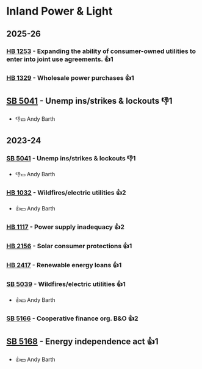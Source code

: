 # Inland Power & Light
## 2025-26

### [HB 1253](/bill/2025-26/hb/1253/) - Expanding the ability of consumer-owned utilities to enter into joint use agreements. 👍1  

### [HB 1329](/bill/2025-26/hb/1329/) - Wholesale power purchases 👍1  

## [SB 5041](/bill/2025-26/sb/5041/) - Unemp ins/strikes & lockouts  👎1 
* 👎💵 Andy Barth

## 2023-24

### [SB 5041](/bill/2023-24/sb/5041/) - Unemp ins/strikes & lockouts  👎1 
* 👎💵 Andy Barth

### [HB 1032](/bill/2023-24/hb/1032/) - Wildfires/electric utilities 👍2  
* 👍💵 Andy Barth

### [HB 1117](/bill/2023-24/hb/1117/) - Power supply inadequacy 👍2  

### [HB 2156](/bill/2023-24/hb/2156/) - Solar consumer protections 👍1  

### [HB 2417](/bill/2023-24/hb/2417/) - Renewable energy loans 👍1  

### [SB 5039](/bill/2023-24/sb/5039/) - Wildfires/electric utilities 👍1  
* 👍💵 Andy Barth

### [SB 5166](/bill/2023-24/sb/5166/) - Cooperative finance org. B&O 👍2  

## [SB 5168](/bill/2023-24/sb/5168/) - Energy independence act 👍1  
* 👍💵 Andy Barth
